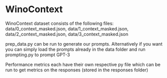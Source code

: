 # WinoContext

WinoContext dataset consists of the following files:
data/0_context_masked.json, data/1_context_masked.json, data/2_context_masked.json, data/3_context_masked.json

prep_data.py can be run to generate our prompts. Alternatively if you want you can simply load the prompts already in the data folder and run prompting.py to prompt GPT-3

Performance metrics each have their own respective py file which can be run to get metrics on the responses (stored in the responses folder)
